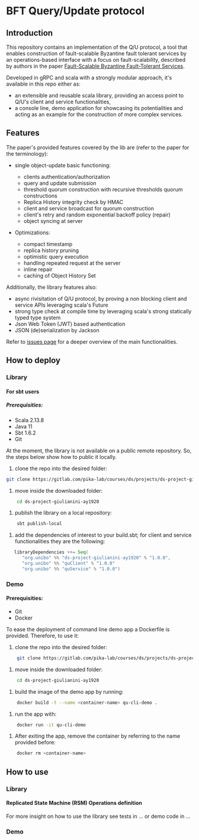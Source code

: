 BFT Query/Update protocol
===========================

Introduction
---------------	

This repository contains an implementation of the Q/U protocol, a tool that enables construction of fault-scalable Byzantine fault tolerant services by an operations-based interface with a focus on fault-scalability, described by authors in the paper [Fault-Scalable Byzantine Fault-Tolerant Services](https://cs.brown.edu/courses/csci2950-g/papers/qu.pdf).

Developed in gRPC and scala with a strongly modular approach, it's available in this repo either as:
- an extensible and reusable scala library, providing an access point to Q/U's client and service functionalities,
- a console line, demo application for showcasing its potentialities and acting as an example for the construction of more complex services.


Features
---------------	

The paper's provided features covered by the lib are (refer to the paper for the terminology):

- single object-update basic functioning:
	- clients authentication/authorization
	- query and update submission
	- threshold quorum construction with recursive thresholds quorum constructions
	- Replica History integrity check by HMAC
	- client and service broadcast for quorum construction
	- client's retry and random exponential backoff policy (repair)
	- object syncing at server

- Optimizations:
	- compact timestamp
	- replica history pruning
	- optimistic query execution
	- handling repeated request at the server
	- inline repair
	- caching of Object History Set

Additionally, the library features also:
- 	async rivisitation of Q/U protocol, by proving a non blocking client and service APIs leveraging scala's Future
-	 strong type check at compile time by leveraging scala's strong statically typed type system
- 	Json Web Token (JWT) based authentication
- 	JSON (de)serialization by Jackson


Refer to [issues page](https://gitlab.com/pika-lab/courses/ds/projects/ds-project-giulianini-ay1920/-/issues) for a deeper overview of the main functionalities. 



How to deploy
---------------	

### Library

#### For sbt users

##### Prerequisities:

-	Scala 2.13.8
-	Java 11
-	Sbt 1.6.2
-	Git

At the moment, the library is not available on a public remote repository. So, the steps below show how to public it locally.

1. clone the repo into the desired folder:
```bash
git clone https://gitlab.com/pika-lab/courses/ds/projects/ds-project-giulianini-ay1920
```
1. move inside the downloaded folder:
```bash
    cd ds-project-giulianini-ay1920
```
1. publish the library on a local repository:
```bash
    sbt publish-local
```
1. add the dependencies of interest to your build.sbt; for client and service functionalities they are the following:
```scala
   libraryDependencies ++= Seq(
      "org.unibo" %% "ds-project-giulianini-ay1920" % "1.0.0",
      "org.unibo" %% "quClient" % "1.0.0"
      "org.unibo" %% "quService" % "1.0.0")
```

### Demo


#### Prerequisities:

-	Git
- 	Docker

To ease the deployment of command line demo app a Dockerfile is provided. Therefore, to use it:

1. clone the repo into the desired folder:
```bash
	git clone https://gitlab.com/pika-lab/courses/ds/projects/ds-project-giulianini-ay1920
```
1. move inside the downloaded folder:
```bash
	cd ds-project-giulianini-ay1920
```
1. build the image of the demo app by running:
```bash
	docker build -t --name <container-name> qu-cli-demo .
```
1. run the app with:
```bash
	docker run -it qu-cli-demo
```
1. After exiting the app, remove the container by referring to the name provided before:
```bash
	docker rm <container-name>
```



## How to use


### Library

#### Replicated State Machine (RSM) Operations definition




For more insight on how to use the library see tests in ... or demo code in ...

### Demo
